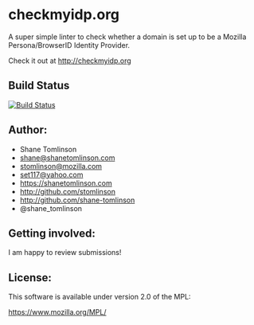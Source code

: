 # checkmyidp.org

A super simple linter to check whether a domain is set up to be a Mozilla
Persona/BrowserID Identity Provider.

Check it out at http://checkmyidp.org

## Build Status
[![Build Status](https://secure.travis-ci.org/shane-tomlinson/checkmyidp.org.png?branch=master)](https://github.com/shane-tomlinson/checkmyidp.org)

## Author:
* Shane Tomlinson
* shane@shanetomlinson.com
* stomlinson@mozilla.com
* set117@yahoo.com
* https://shanetomlinson.com
* http://github.com/stomlinson
* http://github.com/shane-tomlinson
* @shane_tomlinson

## Getting involved:
I am happy to review submissions!

## License:
This software is available under version 2.0 of the MPL:

  https://www.mozilla.org/MPL/




